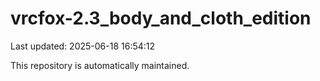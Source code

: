# vrcfox-2.3_body_and_cloth_edition

Last updated: 2025-06-18 16:54:12

This repository is automatically maintained.
